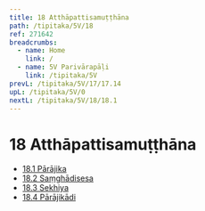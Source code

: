 ```yaml
---
title: 18 Atthāpattisamuṭṭhāna
path: /tipitaka/5V/18
ref: 271642
breadcrumbs:
  - name: Home
    link: /
  - name: 5V Parivārapāḷi
    link: /tipitaka/5V
prevL: /tipitaka/5V/17/17.14
upL: /tipitaka/5V/0
nextL: /tipitaka/5V/18/18.1
---
```


# 18 Atthāpattisamuṭṭhāna

* [18.1 Pārājika](/tipitaka/5V/18/18.1)
* [18.2 Saṃghādisesa](/tipitaka/5V/18/18.2)
* [18.3 Sekhiya](/tipitaka/5V/18/18.3)
* [18.4 Pārājikādi](/tipitaka/5V/18/18.4)


